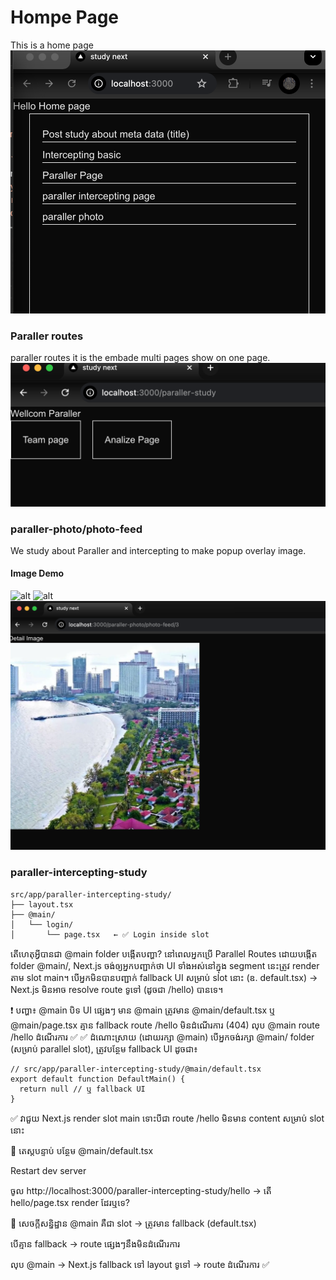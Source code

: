 # Hompe Page 
This is a home page 
![alt](./public/images/home.png)

### Paraller routes
paraller routes it is the embade multi pages show on one page.
![alt](./public/images/paraller.png)


### paraller-photo/photo-feed
We study about Paraller and intercepting to make popup overlay image.
#### Image Demo
![alt](./public/images/photoFeed1.png)
![alt](./public/images/photoFeed2.png)
![alt](./public/images/photoFeed3.png)


### paraller-intercepting-study
```
src/app/paraller-intercepting-study/
├── layout.tsx
├── @main/
│   └── login/
│       └── page.tsx   ← ✅ Login inside slot
```
តើហេតុអ្វីបានជា @main folder បង្កើតបញ្ហា?
នៅពេលអ្នកប្រើ Parallel Routes ដោយបង្កើត folder @main/, Next.js ចង់ឲ្យអ្នកបញ្ជាក់ថា UI ទាំងអស់នៅក្នុង segment នេះត្រូវ render តាម slot main។ បើអ្នកមិនបានបញ្ជាក់ fallback UI សម្រាប់ slot នោះ (ឧ. default.tsx) → Next.js មិនអាច resolve route ទូទៅ (ដូចជា /hello) បានទេ។

❗ បញ្ហា៖ @main បិទ UI ផ្សេងៗ
មាន @main	ត្រូវមាន @main/default.tsx ឬ @main/page.tsx
គ្មាន fallback	route /hello មិនដំណើរការ (404)
លុប @main	route /hello ដំណើរការ ✅
✅ ដំណោះស្រាយ (ដោយរក្សា @main)
បើអ្នកចង់រក្សា @main/ folder (សម្រាប់ parallel slot), ត្រូវបន្ថែម fallback UI ដូចជា៖

```tsx
// src/app/paraller-intercepting-study/@main/default.tsx
export default function DefaultMain() {
  return null // ឬ fallback UI
}
```
✅ វាជួយ Next.js render slot main ទោះបីជា route /hello មិនមាន content សម្រាប់ slot នោះ

🧪 តេស្តបន្ទាប់
បន្ថែម @main/default.tsx

Restart dev server

ចូល http://localhost:3000/paraller-intercepting-study/hello → តើ hello/page.tsx render ដែរឬទេ?

🧠 សេចក្ដីសន្និដ្ឋាន
@main គឺជា slot → ត្រូវមាន fallback (default.tsx)

បើគ្មាន fallback → route ផ្សេងៗនឹងមិនដំណើរការ

លុប @main → Next.js fallback ទៅ layout ទូទៅ → route ដំណើរការ ✅